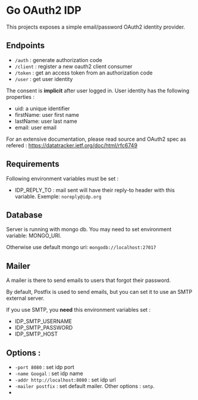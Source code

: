 # Go OAuth2 IDP

This projects exposes a simple email/password OAuth2 identity provider.

## Endpoints

- `/auth` : generate authorization code
- `/client` : register a new oauth2 client consumer
- `/token` : get an access token from an authorization code
- `/user` : get user identity

The consent is **implicit** after user logged in. User identity has the following properties :
- uid: a unique identifier
- firstName: user first name
- lastName: user last name
- email: user email

For an extensive documentation, please read source and OAuth2 spec as refered : https://datatracker.ietf.org/doc/html/rfc6749

## Requirements

Following environment variables must be set :
- IDP_REPLY_TO : mail sent will have their reply-to header with this variable. Exemple: `noreply@idp.org`

## Database

Server is running with mongo db. You may need to set environment variable: MONGO_URI.

Otherwise use default mongo uri: `mongodb://localhost:27017`

## Mailer

A mailer is there to send emails to users that forgot their password.

By default, Postfix is used to send emails, but you can set it to use an SMTP external server.

If you use SMTP, you **need** this environment variables set :
- IDP_SMTP_USERNAME
- IDP_SMTP_PASSWORD
- IDP_SMTP_HOST


## Options :

- `-port 8080` : set idp port
- `-name Googal` : set idp name
- `-addr http://localhost:8080` : set idp url
- `-mailer postfix` : set default mailer. Other options : `smtp`.
- 
